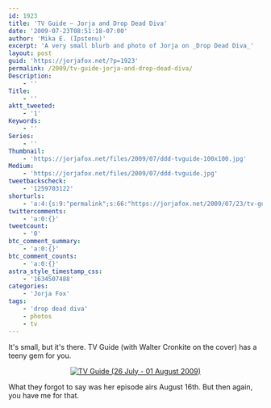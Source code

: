 ```yaml
---
id: 1923
title: 'TV Guide — Jorja and Drop Dead Diva'
date: '2009-07-23T08:51:18-07:00'
author: 'Mika E. (Ipstenu)'
excerpt: 'A very small blurb and photo of Jorja on _Drop Dead Diva_'
layout: post
guid: 'https://jorjafox.net/?p=1923'
permalink: /2009/tv-guide-jorja-and-drop-dead-diva/
Description:
    - ''
Title:
    - ''
aktt_tweeted:
    - '1'
Keywords:
    - ''
Series:
    - ''
Thumbnail:
    - 'https://jorjafox.net/files/2009/07/ddd-tvguide-100x100.jpg'
Medium:
    - 'https://jorjafox.net/files/2009/07/ddd-tvguide.jpg'
tweetbackscheck:
    - '1259703122'
shorturls:
    - 'a:4:{s:9:"permalink";s:66:"https://jorjafox.net/2009/07/23/tv-guide-jorja-and-drop-dead-diva/";s:7:"tinyurl";s:26:"http://tinyurl.com/ygyx5v6";s:4:"isgd";s:18:"http://is.gd/52WqH";s:5:"bitly";s:19:"http://bit.ly/k0HiQ";}'
twittercomments:
    - 'a:0:{}'
tweetcount:
    - '0'
btc_comment_summary:
    - 'a:0:{}'
btc_comment_counts:
    - 'a:0:{}'
astra_style_timestamp_css:
    - '1634507488'
categories:
    - 'Jorja Fox'
tags:
    - 'drop dead diva'
    - photos
    - tv
---
```


It's small, but it's there.  TV Guide (with Walter Cronkite on the cover) has a teeny gem for you.

<center><a href="https://jorjafox.net/gallery/media/print/tvguide/tvguide-20090726.png"><img class="ZenphotoPress_thumb " alt="TV Guide (26 July - 01 August 2009)" title="TV Guide (26 July - 01 August 2009)" src="https://jorjafox.net/gallery/cache/media/print/tvguide/tvguide-20090726_200_cw200_ch200_thumb.png"  /></a></center>

What they forgot to say was her episode airs August 16th.  But then again, you have me for that.
